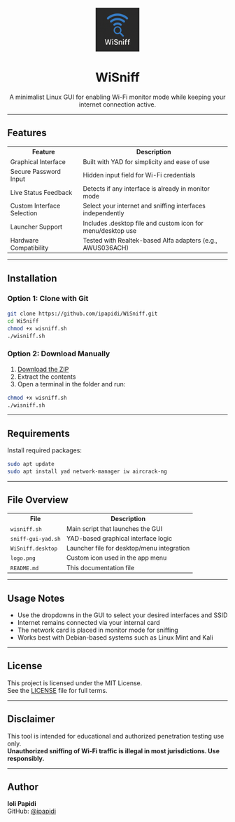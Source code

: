<p align="center">
  <img src="icon.png" width="100" alt="WiSniff logo">
</p>

<h1 align="center">WiSniff</h1>

<p align="center">
  A minimalist Linux GUI for enabling Wi-Fi monitor mode while keeping your internet connection active.
</p>

---

## Features

<table>
  <tr>
    <th>Feature</th>
    <th>Description</th>
  </tr>
  <tr>
    <td>Graphical Interface</td>
    <td>Built with YAD for simplicity and ease of use</td>
  </tr>
  <tr>
    <td>Secure Password Input</td>
    <td>Hidden input field for Wi-Fi credentials</td>
  </tr>
  <tr>
    <td>Live Status Feedback</td>
    <td>Detects if any interface is already in monitor mode</td>
  </tr>
  <tr>
    <td>Custom Interface Selection</td>
    <td>Select your internet and sniffing interfaces independently</td>
  </tr>
  <tr>
    <td>Launcher Support</td>
    <td>Includes .desktop file and custom icon for menu/desktop use</td>
  </tr>
  <tr>
    <td>Hardware Compatibility</td>
    <td>Tested with Realtek-based Alfa adapters (e.g., AWUS036ACH)</td>
  </tr>
</table>

---

## Installation

### Option 1: Clone with Git

```bash
git clone https://github.com/ipapidi/WiSniff.git
cd WiSniff
chmod +x wisniff.sh
./wisniff.sh
```

### Option 2: Download Manually

1. [Download the ZIP](https://github.com/ipapidi/WiSniff/archive/refs/heads/main.zip)
2. Extract the contents
3. Open a terminal in the folder and run:

```bash
chmod +x wisniff.sh
./wisniff.sh
```

---

## Requirements

Install required packages:

```bash
sudo apt update
sudo apt install yad network-manager iw aircrack-ng
```

---

## File Overview

<table>
  <tr>
    <th>File</th>
    <th>Description</th>
  </tr>
  <tr>
    <td><code>wisniff.sh</code></td>
    <td>Main script that launches the GUI</td>
  </tr>
  <tr>
    <td><code>sniff-gui-yad.sh</code></td>
    <td>YAD-based graphical interface logic</td>
  </tr>
  <tr>
    <td><code>WiSniff.desktop</code></td>
    <td>Launcher file for desktop/menu integration</td>
  </tr>
  <tr>
    <td><code>logo.png</code></td>
    <td>Custom icon used in the app menu</td>
  </tr>
  <tr>
    <td><code>README.md</code></td>
    <td>This documentation file</td>
  </tr>
</table>

---

## Usage Notes

- Use the dropdowns in the GUI to select your desired interfaces and SSID
- Internet remains connected via your internal card
- The network card is placed in monitor mode for sniffing
- Works best with Debian-based systems such as Linux Mint and Kali

---

## License

This project is licensed under the MIT License.  
See the [LICENSE](LICENSE) file for full terms.

---

## Disclaimer

This tool is intended for educational and authorized penetration testing use only.  
**Unauthorized sniffing of Wi-Fi traffic is illegal in most jurisdictions. Use responsibly.**

---

## Author

**Ioli Papidi**  
GitHub: [@ipapidi](https://github.com/ipapidi)
